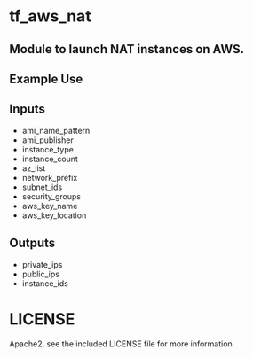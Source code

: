 # tf_aws_nat 

## Module to launch NAT instances on AWS.

## Example Use

## Inputs

  * ami_name_pattern
  * ami_publisher
  * instance_type
  * instance_count
  * az_list
  * network_prefix
  * subnet_ids
  * security_groups
  * aws_key_name
  * aws_key_location

## Outputs

  * private_ips
  * public_ips
  * instance_ids

# LICENSE

Apache2, see the included LICENSE file for more information.

